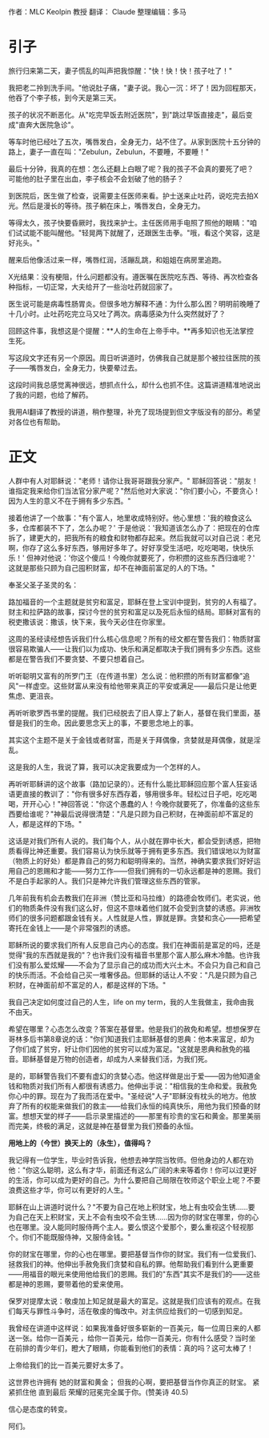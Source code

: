 作者：MLC Keolpin 教授
翻译： Claude
整理编辑：多马

# 引子

旅行归来第二天，妻子慌乱的叫声把我惊醒："快！快！快！孩子吐了！"

我把老二拎到洗手间。"他说肚子痛，"妻子说。我心一沉：坏了！因为回程那天，他吞了个李子核，到今天是第三天。

孩子的状况不断恶化。从"吃完早饭去附近医院"，到"跳过早饭直接走"，最后变成"直奔大医院急诊"。

等车时他已经吐了五次，嘴唇发白，全身无力，站不住了。从家到医院十五分钟的路上，妻子一直在叫："Zebulun，Zebulun，不要睡，不要睡！"

最后十分钟，我真的在想：怎么还翻上白眼了呢？我的孩子不会真的要死了吧？ 可能他的肚子里在出血，李子核会不会划破了他的肠子？

到医院后，医生做了检查，说需要主任医师来看。护士送来止吐药，说吃完去拍X光。然后是漫长的等待。孩子躺在床上，嘴唇发白，全身无力。

等得太久，孩子快要昏厥时，我找来护士。主任医师用手电照了照他的眼睛："咱们试试能不能叫醒他。"轻晃两下就醒了，还跟医生击拳。"哦，看这个笑容，这是好兆头。"

醒来后他像活过来一样，嘴唇红润，活蹦乱跳，和姐姐在病房里追跑。

X光结果：没有梗阻，什么问题都没有。遵医嘱在医院吃东西、等待、再次检查各种指标，一切正常，大夫给开了一些治吐药就回家了。

医生说可能是病毒性肠胃炎。但很多地方解释不通：为什么那么困？明明前晚睡了十几小时。止吐药吃完立马又吐了两次。病毒感染为什么突然就好了？

回顾这件事，我想这是个提醒：**人的生命在上帝手中。**再多知识也无法掌控生死。

写这段文字还有另一个原因。周日听讲道时，仿佛我自己就是那个被拉往医院的孩子——嘴唇发白，全身无力，快要晕过去。

这段时间我总感觉离神很远，想抓点什么，却什么也抓不住。这篇讲道精准地说出了我的问题，也给了解药。

我用AI翻译了教授的讲道，稍作整理，补充了现场提到但文字版没有的部分。希望对各位也有帮助。

# 正文


人群中有人对耶稣说："老师！请你让我哥哥跟我分家产。"
耶稣回答说："朋友！谁指定我来给你们当法官分家产呢？"然后他对大家说："你们要小心，不要贪心！因为人生的意义不在于拥有多少东西。"

接着他讲了一个故事："有个富人，地里收成特别好。他心里想：'我的粮食这么多，仓库都装不下了，怎么办呢？'
于是他说：'我知道该怎么办了：把现在的仓库拆了，建更大的，把我所有的粮食和财物都存起来。然后我就可以对自己说：老兄啊，你存了这么多好东西，够用好多年了。好好享受生活吧，吃吃喝喝，快快乐乐！'
但神对他说：'你这个傻瓜！今晚你就要死了，你积攒的这些东西归谁呢？'
这就是那些只顾为自己囤积财富，却不在神面前富足的人的下场。"

奉圣父圣子圣灵的名：

路加福音的一个主题就是贫穷和富足，耶稣在登上宝训中提到，贫穷的人有福了。财主和拉萨路的故事，探讨今世的贫穷和富足以及死后永恒的结局。耶稣对富有的税吏撒该说：撒该，快下来，我今天必住在你家里。

这周的圣经读经想告诉我们什么核心信息呢？所有的经文都在警告我们：物质财富很容易欺骗人——让我们以为成功、快乐和满足都取决于我们拥有多少东西。这些都是在警告我们不要贪婪、不要只想着自己。


听听聪明又富有的所罗门王（在传道书里）怎么说：他积攒的所有财富都像"追风"一样虚空。这些财富从来没有给他带来真正的平安或满足——最后只是让他更焦虑、更沮丧。

再听听歌罗西书里的提醒。我们已经脱去了旧人穿上了新人，基督在我们里面，基督是我们的生命。因此要思念天上的事，不要思念地上的事。


其实这个主题不是关于金钱或者财富，而是关于拜偶像，贪婪就是拜偶像，就是淫乱。

这是我的人生，我说了算，我可以决定我要成为一个怎样的人。

再听听耶稣讲的这个故事（路加记录的）。还有什么能比耶稣回应那个富人狂妄话语更直接的教训了："你有很多好东西存着，够用很多年。轻松过日子吧，吃吃喝喝，开开心心！"神回答说："你这个愚蠢的人！今晚你就要死了，你准备的这些东西要给谁呢？"神最后说得很清楚："凡是只顾为自己积财，在神面前却不富足的人，都是这样的下场。"


这话是对我们所有人说的。我们每个人，从小就在罪中长大，都会受到诱惑，把物质看得比神还重要。我们容易认为快乐就等于拥有更多东西。我们错误地以为财富（物质上的好处）都是靠自己的努力和聪明得来的。当然，神确实要求我们好好运用自己的恩赐和才能——努力工作——但我们拥有的一切永远都是神的恩赐。我们不是白手起家的人。我们只是神允许我们管理这些东西的管家。


几年前我有机会去教我们在非洲（赞比亚和马拉维）的路德会牧师们。老实说，他们的物质条件没有我们这么好，但这不意味着他们就不会受到贪婪的诱惑。非洲牧师们的很多问题都跟金钱有关。人性就是人性，罪就是罪。贪婪和贪心——把希望寄托在金钱上——是个非常强烈的诱惑。

耶稣所说的要求我们所有人反思自己内心的态度。我们在神面前是富足的吗，还是觉得"我的东西就是我的"？也许我们没有福音书里那个富人那么麻木冷酷。也许我们没有那么爱炫耀——不会为了显示自己的成功而大兴土木。不会只为自己和自己的快乐而活。不会给自己买一堆奢侈品。但耶稣的话让人不安："凡是只顾为自己积财，在神面前却不富足的人，都是这样的下场。"

我自己决定如何度过自己的人生，life on my term，我的人生我做主，我命由我不由天。


希望在哪里？心态怎么改变？答案在基督里。他是我们的赦免和希望。想想保罗在哥林多后书第8章说的话："你们知道我们主耶稣基督的恩典：他本来富足，却为了你们成了贫穷，好让你们因他的贫穷可以成为富足。"这就是恩典和赦免的福音。耶稣基督是万物的创造者，却成为人来替我们活，为我们死。

是的，耶稣警告我们不要有虚幻的贪婪心态。他这样做是出于爱——因为他知道金钱和物质对我们所有人都很有诱惑力。他伸出手说："相信我的生命和爱。我赦免你心中的罪。现在为了我而活在爱中。"圣经说"人子"耶稣没有枕头的地方。他放弃了所有的权能来做我们的救主——给我们永恒的纯真快乐，用他为我们预备的财富。想想天堂的样子——启示录里描述的——那里有珍贵的宝石和黄金。那里美丽而完美，终极的满足，这就是神在基督里为我们预备的永恒。

**用地上的（今世）换天上的（永生），值得吗？**

我记得有一位学生，毕业时告诉我，他想去神学院当牧师。但他身边的人都在劝他："你这么聪明，这么有才华，前面还有这么广阔的未来等着你！你可以过更好的生活，你可以成为更好的自己。为什么要把自己局限在牧师这个职业上呢？不要浪费这些才华，你可以有更好的人生。"

耶稣在山上讲道时说什么？"不要为自己在地上积财宝，地上有虫咬会生锈……要为自己在天上积财宝，天上不会有虫咬不会生锈……因为你的财宝在哪里，你的心也在哪里。没人能同时服侍两个主人。要么恨这个爱那个，要么重视这个轻视那个。你们不能既服侍神，又服侍金钱。"

你的财宝在哪里，你的心也在哪里。要把基督当作你的财宝。我们有一位爱我们、拯救我们的神。他伸出手赦免我们贪婪和自私的罪。他帮助我们看到什么更重要——用福音的眼光来使用他给我们的恩赐。我们的"东西"其实不是我们的——这些都是神的恩赐，要带着他的爱来使用。

保罗对提摩太说：敬虔加上知足就是最大的富足。这就是我们应该有的观点。在我们每天与罪性斗争时，活在敬虔的悔改中。对主供应给我们的一切感到知足。

我曾经在讲道中这样说：如果我准备好很多崭新的一百美元，每一位周日来的人都送一张。给你一百美元 ，给你一百美元，给你一百美元，你有什么感受？当时坐在前排的青少年们，瞪大了眼睛，你能看到他们的表情：真的吗？这可太棒了！

上帝给我们的比一百美元要好太多了。

这世界也许拥有
    她的财富和黄金；
但我的心啊，要把基督当作你真正的财宝。
紧紧抓住他
    直到最后
荣耀的冠冕完全属于你。(赞美诗 40.5)

信心是态度的转变。

阿们。

